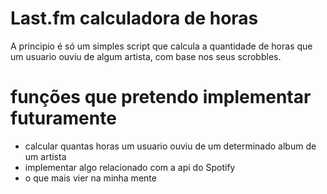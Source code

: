 # Last.fm calculadora de horas
A principio é só um simples script que calcula a quantidade de horas que um usuario ouviu de algum artista, com base nos seus scrobbles.

# funções que pretendo implementar futuramente
- calcular quantas horas um usuario ouviu de um determinado album de um artista
- implementar algo relacionado com a api do Spotify
- o que mais vier na minha mente
